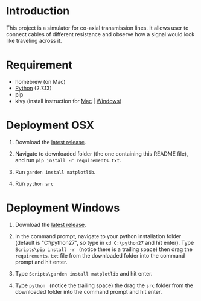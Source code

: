 # Introduction
This project is a simulator for co-axial transmission lines. It allows user to connect cables of different resistance and observe how a signal would look like traveling across it.

# Requirement
* homebrew (on Mac)
* [Python](https://www.python.org) (2.7.13)
* pip
* kivy (install instruction for [Mac](https://kivy.org/docs/installation/installation-osx.html) | [Windows](https://kivy.org/docs/installation/installation-windows.html))

# Deployment OSX
1. Download the [latest release](../../releases/latest).

2. Navigate to downloaded folder (the one containing this README file), and run `pip install -r requirements.txt`.

3. Run `garden install matplotlib`.

4. Run `python src`

# Deployment Windows
1. Download the [latest release](../../releases/latest).

2. In the command prompt, navigate to your python installation folder (default is "C:\python27", so type in `cd C:\python27` and hit enter). Type `Scripts\pip install -r ` (notice there is a trailing space) then drag the `requirements.txt` file from the downloaded folder into the command prompt and hit enter.

3. Type `Scripts\garden install matplotlib` and hit enter.

4. Type `python ` (notice the trailing space) the drag the `src` folder from the downloaded folder into the command prompt and hit enter.
